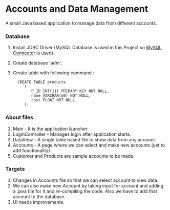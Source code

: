 # Accounts and Data Management

A small Java based application to manage data from different accounts.

### Database
1. Install JDBC Driver (MySQL Database is used in this Project so [MySQL Connector](https://dev.mysql.com/downloads/connector/j/) is used).
2. Create database 'adm'.
3. Create table  with following command : 

         CREATE TABLE products
            (
               P_ID INT(11) PRIMARY KEY NOT NULL,
               name VARCHAR(50) NOT NULL,
               cost FLOAT NOT NULL
            );


### About files
1. Main - It is the application launcher
2. LoginController - Manages login after application starts.
3. DataView - A single table based file to show data from any account.
4. Accounts - A page where we can select and make new accounts (yet to add functionality)
5. Customer and Products are sample accounts to be made.

### Targets
1. Changes in Accounts file so that we can select account to view data.
2. We can also make new Account by taking input for account and adding a .java file for it and re-compiling the code. Also we have to add that account to the database.
3. UI needs improvements.

